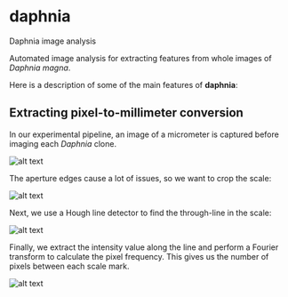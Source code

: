# daphnia
Daphnia image analysis

Automated image analysis for extracting features from whole images of <i>Daphnia magna</i>.

Here is a description of some of the main features of <b>daphnia</b>:

## Extracting pixel-to-millimeter conversion

In our experimental pipeline, an image of a micrometer is captured before imaging each <i>Daphnia</i> clone.

![alt text](https://github.com/awedwards/daphnia/blob/master/media/raw_micro.png)

The aperture edges cause a lot of issues, so we want to crop the scale:

![alt text](https://github.com/awedwards/daphnia/blob/master/media/cropped_micro.png)

Next, we use a Hough line detector to find the through-line in the scale:

![alt text](https://github.com/awedwards/daphnia/blob/master/media/cropped_micro_line_detection.png)

Finally, we extract the intensity value along the line and perform a Fourier transform to calculate the pixel frequency. This gives us the number of pixels between each scale mark.

![alt text](https://github.com/awedwards/daphnia/blob/master/media/pixeltomm.png)
